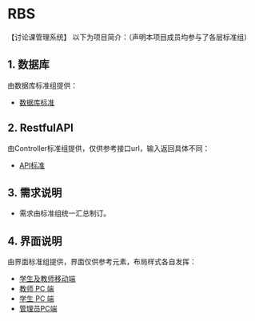 # RBS
【讨论课管理系统】
以下为项目简介：（声明本项目成员均参与了各层标准组）
## 1. 数据库
由数据库标准组提供：
- [数据库标准](https://github.com/Black-W/DatabaseStandard) 
## 2. RestfulAPI
由Controller标准组提供，仅供参考接口url，输入返回具体不同：
- [API标准](https://github.com/TanYJie/ControllerWorkingGroup) 
## 3. 需求说明
- 需求由标准组统一汇总制订。
## 4. 界面说明
由界面标准组提供，界面仅供参考元素，布局样式各自发挥：
- [学生及教师移动端](https://pro.modao.cc/app/8TwH3i3V6EGH1q70idMCpZTsR2VUxwl#screen=sE25F4AB9081539853923391) 
- [教师 PC 端](https://free.modao.cc/app/c1e8d636ecb5c1a5bfd006cb94f88d10dc42702e#screen=s6b08d44d304c1c4308912f)
- [学生 PC 端](https://free.modao.cc/app/989e29332fd42a436d609524c0eb31347ea0e2e7)
- [管理员PC端](https://free.modao.cc/app/6e73c721e20c7c886ba4c64ec91e4c722872d89e)
